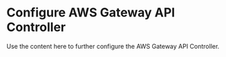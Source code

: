 # Configure AWS Gateway API Controller
Use the content here to further configure the AWS Gateway API Controller.
